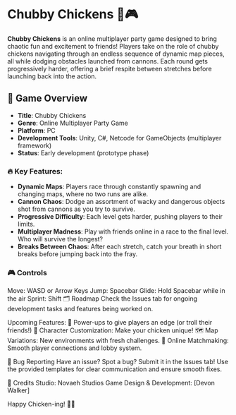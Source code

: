 # Chubby Chickens 🐔🎮

**Chubby Chickens** is an online multiplayer party game designed to bring chaotic fun and excitement to friends! Players take on the role of chubby chickens navigating through an endless sequence of dynamic map pieces, all while dodging obstacles launched from cannons. Each round gets progressively harder, offering a brief respite between stretches before launching back into the action.

## 🎯 Game Overview

- **Title**: Chubby Chickens
- **Genre**: Online Multiplayer Party Game
- **Platform**: PC
- **Development Tools**: Unity, C#, Netcode for GameObjects (multiplayer framework)
- **Status**: Early development (prototype phase)

### 🔥 Key Features:
- **Dynamic Maps**: Players race through constantly spawning and changing maps, where no two runs are alike.
- **Cannon Chaos**: Dodge an assortment of wacky and dangerous objects shot from cannons as you try to survive.
- **Progressive Difficulty**: Each level gets harder, pushing players to their limits.
- **Multiplayer Madness**: Play with friends online in a race to the final level. Who will survive the longest?
- **Breaks Between Chaos**: After each stretch, catch your breath in short breaks before jumping back into the fray.

### 🎮 Controls
Move: WASD or Arrow Keys
Jump: Spacebar
Glide: Hold Spacebar while in the air
Sprint: Shift
🗂️ Roadmap
Check the Issues tab for ongoing development tasks and features being worked on.

Upcoming Features:
🎉 Power-ups to give players an edge (or troll their friends!)
🐔 Character Customization: Make your chicken unique!
🗺️ Map Variations: New environments with fresh challenges.
🚀 Online Matchmaking: Smooth player connections and lobby system.

🐞 Bug Reporting
Have an issue? Spot a bug? Submit it in the Issues tab! Use the provided templates for clear communication and ensure smooth fixes.

🐤 Credits
Studio: Novaeh Studios
Game Design & Development: [Devon Walker]

Happy Chicken-ing! 🐔💨
